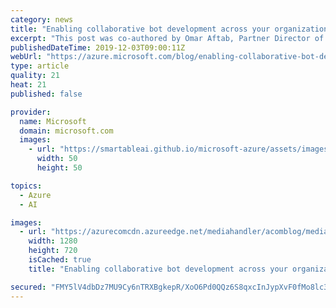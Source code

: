 ```yaml
---
category: news
title: "Enabling collaborative bot development across your organization for any user"
excerpt: "This post was co-authored by Omar Aftab, Partner Director of Program Management, Power Virtual Agents.\r\n\r\nConversational artificial intelligence (AI) is enabling organizations to improve their business in areas like customer service and employee engagement by automating some of the most commonly requested"
publishedDateTime: 2019-12-03T09:00:11Z
webUrl: "https://azure.microsoft.com/blog/enabling-collaborative-bot-development-across-your-organization-for-any-user/"
type: article
quality: 21
heat: 21
published: false

provider:
  name: Microsoft
  domain: microsoft.com
  images:
    - url: "https://smartableai.github.io/microsoft-azure/assets/images/organizations/microsoft.com-50x50.jpg"
      width: 50
      height: 50

topics:
  - Azure
  - AI

images:
  - url: "https://azurecomcdn.azureedge.net/mediahandler/acomblog/media/Default/blog/366d837a-36e5-4531-8c56-d242f0026053.png"
    width: 1280
    height: 720
    isCached: true
    title: "Enabling collaborative bot development across your organization for any user"

secured: "FMY5lV4dbDz7MU9Cy6nTRXBgkepR/XoO6Pd0QQz6S8qxcInJypXvF0fMo8lc3TVnU1ifxI2tjpA7fwO8qtV1eWZ8rHbcvgfVeziLSnUzV08JORjqhRCT13NQvmUDwPtjG33WnIn6CMJZkllY8xXlbs+ELVkBzqcP96DDh1UQBk1bypeiyDQjW6wHRUYHo8gkVjLch3kpPLUqwGY6/wCVXqn02BB++wqAUh9qaZs5cvH6KkmKjDHtmWRn5qh3KFsOPunQvtIgBe7y5x3rGIZhd7JzwaqnNBgHRpooq0qpKJzcOn1CGvuar9hxWCwVsx9MK5nig/57bXCCuILZNFjbhg==;UY6irFjrkg7BeQSoKT8LZg=="
---
```



